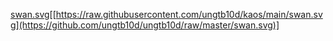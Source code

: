 [swan.svg](swan.svg)[[https://raw.githubusercontent.com/ungtb10d/kaos/main/swan.svg](https://github.com/ungtb10d/ungtb10d/raw/master/swan.svg)]
